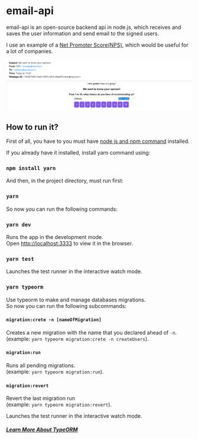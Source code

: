 # email-api

email-api is an open-source backend api in node.js, which receives and saves the user information and send email to the signed users.

I use an example of a [Net Promoter Score(NPS)](https://en.wikipedia.org/wiki/Net_Promoter), which would be useful for a lot of companies.

![generated email example](https://github.com/marcoulakis/email-api/blob/main/example.png)

## How to run it?

First of all, you have to you must have [node js and npm command](https://nodejs.org/en/download/) installed.

If you already have it installed, install yarn command using:

### `npm install yarn`

And then, in the project directory, must run first:

### `yarn`

So now you can run the following commands:

### `yarn dev`

Runs the app in the development mode.<br />
Open [http://localhost:3333](http://localhost:3333) to view it in the browser.


### `yarn test`

Launches the test runner in the interactive watch mode.<br />

### `yarn typeorm`

Use typeorm to make and manage databases migrations.<br />
So now you can run the following subcommands:

#### `migration:crete -n [nameOfMigration]`
Creates a new migration with the name that you declared ahead of `-n`. <br />
(example: `yarn typeorm migration:crete -n createUsers`).

#### `migration:run`
Runs all pending migrations. <br />
(example: `yarn typeorm migration:run`).

#### `migration:revert`
Revert the last migration run<br />
(example: `yarn typeorm migration:revert`).

Launches the test runner in the interactive watch mode.<br />

##### [Learn More About TypeORM](https://typeorm.io/)
